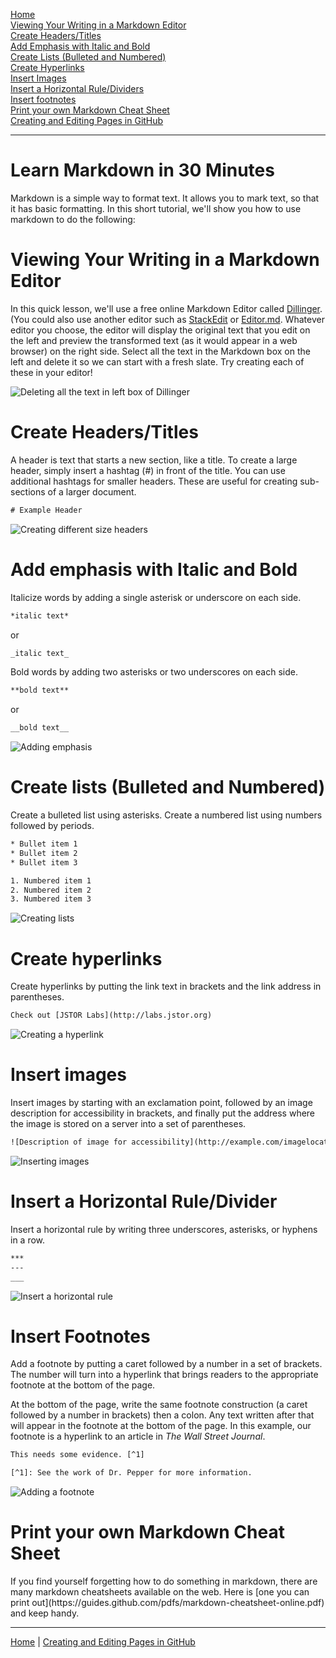 <param ve-config title="Documentation" component="default" class="documentation" fixed-header>

[<i class="fas fa-arrow-circle-left"></i> Home](/docs) <br />
[Viewing Your Writing in a Markdown Editor](#viewing-your-writing) <br />
[Create Headers/Titles](#headers) <br />
[Add Emphasis with Italic and Bold](#emphasis) <br />
[Create Lists (Bulleted and Numbered)](#lists) <br />
[Create Hyperlinks](#links) <br />
[Insert Images](#images) <br />
[Insert a Horizontal Rule/Dividers](#dividers) <br />
[Insert footnotes](#footnotes) <br />
[Print your own Markdown Cheat Sheet](#print-your-own) <br />
[Creating and Editing Pages in GitHub <i class="fas fa-arrow-circle-right"></i>](/docs/create-and-edit-pages/)
___

# Learn Markdown in 30 Minutes

Markdown is a simple way to format text. It allows you to mark text, so that it has basic formatting. In this short tutorial, we'll show you how to use markdown to do the following:

# Viewing Your Writing in a Markdown Editor
<param id="viewing-your-writing">

In this quick lesson, we'll use a free online Markdown Editor called [Dillinger](http://dillinger.io). (You could also use another editor such as [StackEdit](http://stackedit.io) or [Editor.md](https://pandao.github.io/editor.md/en.html). Whatever editor you choose, the editor will display the original text that you edit on the left and preview the transformed text (as it would appear in a web browser) on the right side. Select all the text in the Markdown box on the left and delete it so we can start with a fresh slate. Try creating each of these in your editor!

![Deleting all the text in left box of Dillinger](delete-left-box.gif)

# Create Headers/Titles
<param id="headers">

A header is text that starts a new section, like a title. To create a large header, simply insert a hashtag (#) in front of the title. You can use additional hashtags for smaller headers. These are useful for creating sub-sections of a larger document. 

```html
# Example Header
```

![Creating different size headers](headers.gif)

# Add emphasis with Italic and Bold
<param id="emphasis">

Italicize words by adding a single asterisk or underscore on each side.
```html
*italic text*
``` 
or 
```html
_italic text_
```

Bold words by adding two asterisks or two underscores on each side.
```html
**bold text**
```
or 
```html
__bold text__
```

![Adding emphasis](emphasis.gif)

# Create lists (Bulleted and Numbered)
<param id="lists">

Create a bulleted list using asterisks. Create a numbered list using numbers followed by periods.

```html
* Bullet item 1
* Bullet item 2
* Bullet item 3

1. Numbered item 1
2. Numbered item 2
3. Numbered item 3
```

![Creating lists](bullets.gif)

# Create hyperlinks
<param id="links">

Create hyperlinks by putting the link text in brackets and the link address in parentheses. 
```html
Check out [JSTOR Labs](http://labs.jstor.org)
```

![Creating a hyperlink](hyperlinks.gif)

# Insert images
<param id="images">

Insert images by starting with an exclamation point, followed by an image description for accessibility in brackets, and finally put the address where the image is stored on a server into a set of parentheses.
```html
![Description of image for accessibility](http://example.com/imagelocation.jpg)
```

![Inserting images](images.gif)

# Insert a Horizontal Rule/Divider<a name="dividers"></a>

Insert a horizontal rule by writing three underscores, asterisks, or hyphens in a row.
```html
***
---
___
```

![Insert a horizontal rule](hrule.gif)

# Insert Footnotes
<param id="footnotes">

Add a footnote by putting a caret followed by a number in a set of brackets. The number will turn into a hyperlink that brings readers to the appropriate footnote at the bottom of the page.

At the bottom of the page, write the same footnote construction (a caret followed by a number in brackets) then a colon. Any text written after that will appear in the footnote at the bottom of the page. In this example, our footnote is a hyperlink to an article in *The Wall Street Journal*.
```html
This needs some evidence. [^1]

[^1]: See the work of Dr. Pepper for more information.
```

![Adding a footnote](citation.gif)


# Print your own Markdown Cheat Sheet
<param id="print-your-own">
If you find yourself forgetting how to do something in markdown, there are many markdown cheatsheets available on the web. Here is [one you can print out](https://guides.github.com/pdfs/markdown-cheatsheet-online.pdf) and keep handy.

___

[<i class="fas fa-arrow-circle-left"></i> Home](https://docs.visual-essays.app/) | [Creating and Editing Pages in GitHub <i class="fas fa-arrow-circle-right"></i>](/docs/create-and-edit-pages/)
